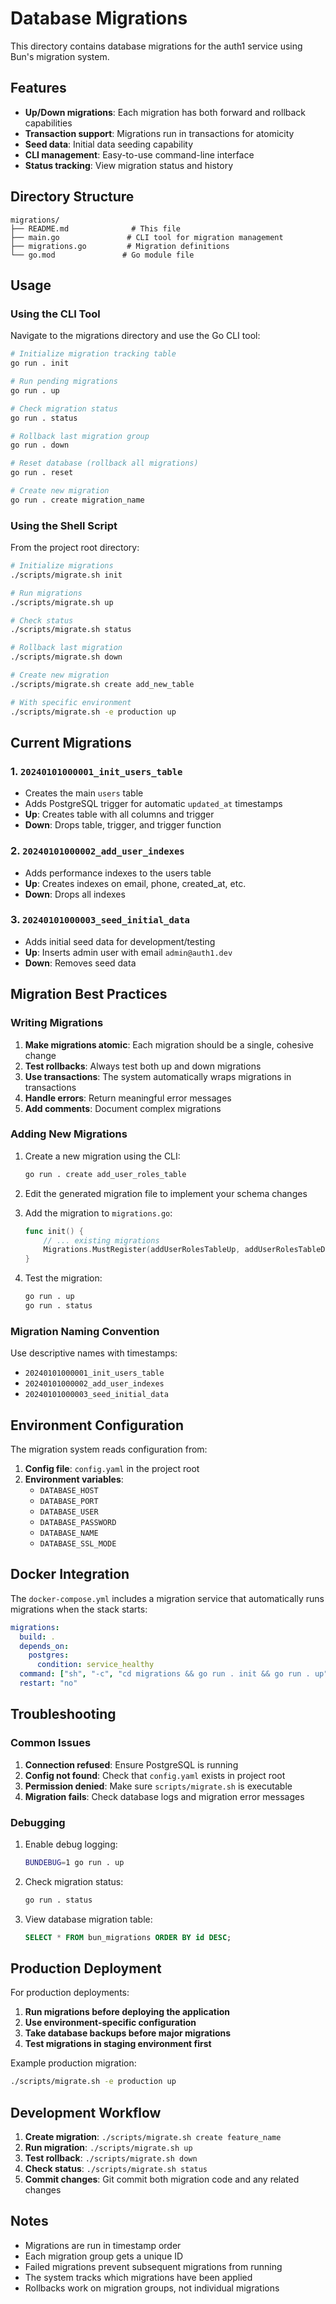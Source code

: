 # Database Migrations

This directory contains database migrations for the auth1 service using Bun's migration system.

## Features

- **Up/Down migrations**: Each migration has both forward and rollback capabilities
- **Transaction support**: Migrations run in transactions for atomicity
- **Seed data**: Initial data seeding capability
- **CLI management**: Easy-to-use command-line interface
- **Status tracking**: View migration status and history

## Directory Structure

```
migrations/
├── README.md              # This file
├── main.go               # CLI tool for migration management
├── migrations.go         # Migration definitions
└── go.mod               # Go module file
```

## Usage

### Using the CLI Tool

Navigate to the migrations directory and use the Go CLI tool:

```bash
# Initialize migration tracking table
go run . init

# Run pending migrations
go run . up

# Check migration status
go run . status

# Rollback last migration group
go run . down

# Reset database (rollback all migrations)
go run . reset

# Create new migration
go run . create migration_name
```

### Using the Shell Script

From the project root directory:

```bash
# Initialize migrations
./scripts/migrate.sh init

# Run migrations
./scripts/migrate.sh up

# Check status
./scripts/migrate.sh status

# Rollback last migration
./scripts/migrate.sh down

# Create new migration
./scripts/migrate.sh create add_new_table

# With specific environment
./scripts/migrate.sh -e production up
```

## Current Migrations

### 1. `20240101000001_init_users_table`
- Creates the main `users` table
- Adds PostgreSQL trigger for automatic `updated_at` timestamps
- **Up**: Creates table with all columns and trigger
- **Down**: Drops table, trigger, and trigger function

### 2. `20240101000002_add_user_indexes`
- Adds performance indexes to the users table
- **Up**: Creates indexes on email, phone, created_at, etc.
- **Down**: Drops all indexes

### 3. `20240101000003_seed_initial_data`
- Adds initial seed data for development/testing
- **Up**: Inserts admin user with email `admin@auth1.dev`
- **Down**: Removes seed data

## Migration Best Practices

### Writing Migrations

1. **Make migrations atomic**: Each migration should be a single, cohesive change
2. **Test rollbacks**: Always test both up and down migrations
3. **Use transactions**: The system automatically wraps migrations in transactions
4. **Handle errors**: Return meaningful error messages
5. **Add comments**: Document complex migrations

### Adding New Migrations

1. Create a new migration using the CLI:
   ```bash
   go run . create add_user_roles_table
   ```

2. Edit the generated migration file to implement your schema changes

3. Add the migration to `migrations.go`:
   ```go
   func init() {
       // ... existing migrations
       Migrations.MustRegister(addUserRolesTableUp, addUserRolesTableDown)
   }
   ```

4. Test the migration:
   ```bash
   go run . up
   go run . status
   ```

### Migration Naming Convention

Use descriptive names with timestamps:
- `20240101000001_init_users_table`
- `20240101000002_add_user_indexes`
- `20240101000003_seed_initial_data`

## Environment Configuration

The migration system reads configuration from:

1. **Config file**: `config.yaml` in the project root
2. **Environment variables**: 
   - `DATABASE_HOST`
   - `DATABASE_PORT`
   - `DATABASE_USER`
   - `DATABASE_PASSWORD`
   - `DATABASE_NAME`
   - `DATABASE_SSL_MODE`

## Docker Integration

The `docker-compose.yml` includes a migration service that automatically runs migrations when the stack starts:

```yaml
migrations:
  build: .
  depends_on:
    postgres:
      condition: service_healthy
  command: ["sh", "-c", "cd migrations && go run . init && go run . up"]
  restart: "no"
```

## Troubleshooting

### Common Issues

1. **Connection refused**: Ensure PostgreSQL is running
2. **Config not found**: Check that `config.yaml` exists in project root
3. **Permission denied**: Make sure `scripts/migrate.sh` is executable
4. **Migration fails**: Check database logs and migration error messages

### Debugging

1. Enable debug logging:
   ```bash
   BUNDEBUG=1 go run . up
   ```

2. Check migration status:
   ```bash
   go run . status
   ```

3. View database migration table:
   ```sql
   SELECT * FROM bun_migrations ORDER BY id DESC;
   ```

## Production Deployment

For production deployments:

1. **Run migrations before deploying the application**
2. **Use environment-specific configuration**
3. **Take database backups before major migrations**
4. **Test migrations in staging environment first**

Example production migration:
```bash
./scripts/migrate.sh -e production up
```

## Development Workflow

1. **Create migration**: `./scripts/migrate.sh create feature_name`
2. **Run migration**: `./scripts/migrate.sh up`
3. **Test rollback**: `./scripts/migrate.sh down`
4. **Check status**: `./scripts/migrate.sh status`
5. **Commit changes**: Git commit both migration code and any related changes

## Notes

- Migrations are run in timestamp order
- Each migration group gets a unique ID
- Failed migrations prevent subsequent migrations from running
- The system tracks which migrations have been applied
- Rollbacks work on migration groups, not individual migrations 